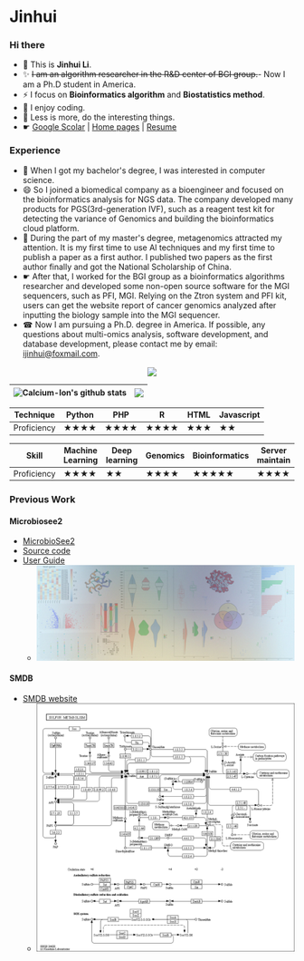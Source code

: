 # Jinhui
### Hi there 
- 🔭 This is  **Jinhui Li**.  
- ✨ ~~I am an algorithm researcher in the R&D center of BGI group.~~- Now I am a Ph.D student in America. 
- ⚡ I focus on **Bioinformatics algorithm** and **Biostatistics method**.
- 👋 I enjoy coding.
- 💬 Less is more, do the interesting things.
- ☛ [Google Scolar](https://scholar.google.com/citations?user=T4z1JAQAAAAJ&hl) | [Home pages](https://jinhuili-lab.github.io/) | [Resume](https://jinhuili-lab.github.io/resume/)
### Experience
- 🤔 When I got my bachelor's degree, I was interested in computer science.
- 😄 So I joined a biomedical company as a bioengineer and focused on the bioinformatics analysis for NGS data. The company developed many products for PGS(3rd-generation IVF), such as a reagent test kit for detecting the variance of Genomics and building the bioinformatics cloud platform.
- 👯 During the part of my master's degree, metagenomics attracted my attention. It is my first time to use AI techniques and my first time to publish a paper as a first author. I published two papers as the first author finally and got the National Scholarship of China. 
- ☛ After that, I worked for the BGI group as a bioinformatics algorithms  researcher and developed some non-open source software for the MGI sequencers, such as PFI, MGI. Relying on the Ztron system and PFI kit, users can get the website report of cancer genomics analyzed after inputting the biology sample into the MGI sequencer. 
- ☎ Now I am pursuing a Ph.D. degree in America. If possible, any questions about multi-omics analysis, software development, and database development, please contact me by email: ijinhui@foxmail.com.
<center>
 
 <img align="center" src="https://raw.cachefly.998111.xyz/ymh0000123/ymh0000123/output/github-contribution-grid-snake.svg"/>
 
 |<img align="center" src="https://github-readme-stats.vercel.app/api?username=jinhuili-lab&show_icons=true&theme=buefy&hide_border=true" alt="Calcium-Ion's github stats" /> |<img align="center" src="https://github-readme-stats.vercel.app/api/top-langs/?username=jinhuili-lab&layout=compact&theme=buefy&hide_border=true&hide=html,css" /> |
| ------------- | ------------- |

|Technique|Python|PHP|R|HTML|Javascript|
|---|---|---|---|---|---|
|Proficiency|★★★★|★★★★|★★★★|★★★|★★|

|Skill|Machine Learning|Deep learning|Genomics|Bioinformatics|Server maintain|
|---|---|---|---|---|---|
|Proficiency|★★★★|★★|★★★★|★★★★★|★★★★|

</center>

### Previous Work 

#### Microbiosee2
- [MicrobioSee2 ](https://github.com/jinhuili-lab/MicrobioSee2/releases/tag/v2.0.2)
- [Source code](https://github.com/jinhuili-lab/MicrobioSee2/)
- [User Guide](https://microbiosee.github.io/)
  * ![](https://github.com/jinhuili-lab/jinhuili-lab/blob/main/pic01.jpg)   
#### SMDB
- [SMDB website](https://smdb.gxu.edu.cn/)
  * ![](https://github.com/jinhuili-lab/jinhuili-lab/blob/main/map00920.png)


